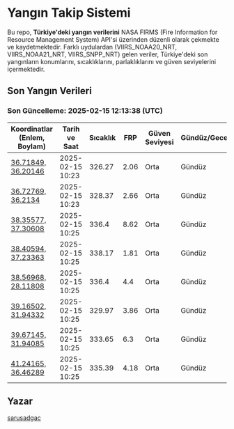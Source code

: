 # Yangın Takip Sistemi

Bu repo, **Türkiye'deki yangın verilerini** NASA FIRMS (Fire Information for Resource Management System) API'si üzerinden düzenli olarak çekmekte ve kaydetmektedir. Farklı uydulardan (VIIRS_NOAA20_NRT, VIIRS_NOAA21_NRT, VIIRS_SNPP_NRT) gelen veriler, Türkiye'deki son yangınların konumlarını, sıcaklıklarını, parlaklıklarını ve güven seviyelerini içermektedir.

## Son Yangın Verileri
### Son Güncelleme: 2025-02-15 12:13:38 (UTC)

| Koordinatlar (Enlem, Boylam) | Tarih ve Saat | Sıcaklık | FRP | Güven Seviyesi | Gündüz/Gece |
|-----------------------------|----------------|----------|-----|----------------|-------------|
| [36.71849, 36.20146](https://www.google.com/maps?q=36.71849,36.20146) | 2025-02-15 10:23 | 326.27 | 2.06 | Orta | Gündüz |
| [36.72769, 36.2134](https://www.google.com/maps?q=36.72769,36.2134) | 2025-02-15 10:23 | 328.37 | 2.66 | Orta | Gündüz |
| [38.35577, 37.30608](https://www.google.com/maps?q=38.35577,37.30608) | 2025-02-15 10:25 | 336.4 | 8.62 | Orta | Gündüz |
| [38.40594, 37.23363](https://www.google.com/maps?q=38.40594,37.23363) | 2025-02-15 10:25 | 338.17 | 1.81 | Orta | Gündüz |
| [38.56968, 28.11808](https://www.google.com/maps?q=38.56968,28.11808) | 2025-02-15 10:25 | 336.4 | 4.4 | Orta | Gündüz |
| [39.16502, 31.94332](https://www.google.com/maps?q=39.16502,31.94332) | 2025-02-15 10:25 | 329.97 | 3.86 | Orta | Gündüz |
| [39.67145, 31.94085](https://www.google.com/maps?q=39.67145,31.94085) | 2025-02-15 10:25 | 333.65 | 6.3 | Orta | Gündüz |
| [41.24165, 36.46289](https://www.google.com/maps?q=41.24165,36.46289) | 2025-02-15 10:25 | 335.39 | 4.18 | Orta | Gündüz |

## Yazar

[sarusadgac](https://x.com/sarusadgac)
